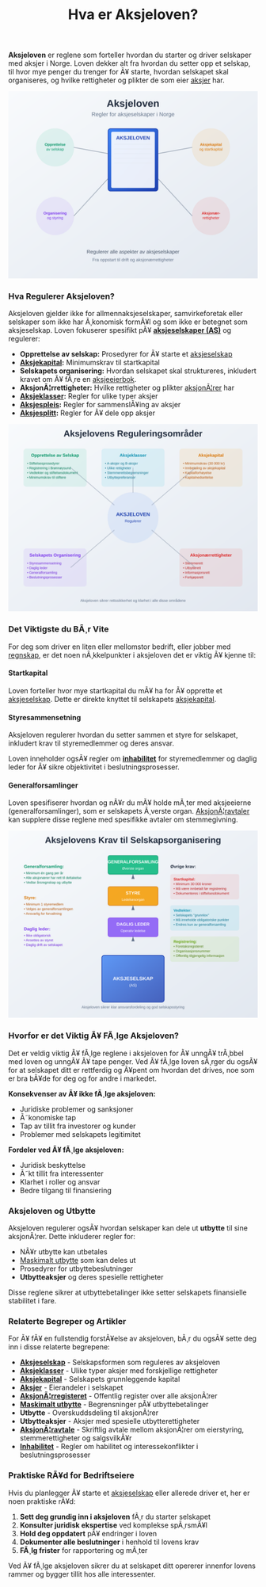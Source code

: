 ﻿---
title: "Hva er Aksjeloven?"
meta_title: "Hva er Aksjeloven?"
meta_description: '**Aksjeloven** er reglene som forteller hvordan du starter og driver selskaper med aksjer i Norge. Loven dekker alt fra hvordan du setter opp et selskap, til hv...'
slug: hva-er-aksjeloven
type: blog
layout: pages/single
---

**Aksjeloven** er reglene som forteller hvordan du starter og driver selskaper med aksjer i Norge. Loven dekker alt fra hvordan du setter opp et selskap, til hvor mye penger du trenger for Ã¥ starte, hvordan selskapet skal organiseres, og hvilke rettigheter og plikter de som eier [aksjer](/blogs/regnskap/hva-er-en-aksje "Hva er en Aksje? En Enkel Forklaring") har.

![Illustrasjon som viser aksjelovens hovedomrÃ¥der](hva-er-aksjeloven-image.svg)

### Hva Regulerer Aksjeloven?

Aksjeloven gjelder ikke for allmennaksjeselskaper, samvirkeforetak eller selskaper som ikke har Ã¸konomisk formÃ¥l og som ikke er betegnet som aksjeselskap. Loven fokuserer spesifikt pÃ¥ **[aksjeselskaper (AS)](/blogs/regnskap/hva-er-et-aksjeselskap "Hva er et Aksjeselskap? Komplett Guide til Selskapsformen")** og regulerer:

- **Opprettelse av selskap:** Prosedyrer for Ã¥ starte et [aksjeselskap](/blogs/regnskap/hva-er-et-aksjeselskap "Hva er et Aksjeselskap? Komplett Guide til Selskapsformen")
- **[Aksjekapital](/blogs/regnskap/hva-er-aksjekapital "Hva er Aksjekapital? Krav og Forklaring"):** Minimumskrav til startkapital
- **Selskapets organisering:** Hvordan selskapet skal struktureres, inkludert kravet om Ã¥ fÃ¸re en [aksjeeierbok](/blogs/regnskap/hva-er-en-aksjeeierbok "Hva er en Aksjeeierbok? En Komplett Guide").
- **AksjonÃ¦rrettigheter:** Hvilke rettigheter og plikter [aksjonÃ¦rer](/blogs/regnskap/hva-er-en-aksjonaer "Hva er en AksjonÃ¦r? En Komplett Guide") har
- **[Aksjeklasser](/blogs/regnskap/hva-er-aksjeklasser "Hva er Aksjeklasser? A-aksjer og B-aksjer Forklart"):** Regler for ulike typer aksjer
- **[Aksjespleis](/blogs/regnskap/hva-er-aksjespleis "Hva er Aksjespleis? En Detaljert Guide"):** Regler for sammenslÃ¥ing av aksjer
- **[Aksjesplitt](/blogs/regnskap/hva-er-aksjesplitt "Hva er en Aksjesplitt? En Komplett Guide"):** Regler for Ã¥ dele opp aksjer

![Oversikt over aksjelovens reguleringsomrÃ¥der](aksjeloven-omrader.svg)

### Det Viktigste du BÃ¸r Vite

For deg som driver en liten eller mellomstor bedrift, eller jobber med [regnskap](/blogs/regnskap/hva-er-regnskap "Hva er Regnskap? En komplett guide"), er det noen nÃ¸kkelpunkter i aksjeloven det er viktig Ã¥ kjenne til:

#### Startkapital
Loven forteller hvor mye startkapital du mÃ¥ ha for Ã¥ opprette et [aksjeselskap](/blogs/regnskap/hva-er-et-aksjeselskap "Hva er et Aksjeselskap? Komplett Guide til Selskapsformen"). Dette er direkte knyttet til selskapets [aksjekapital](/blogs/regnskap/hva-er-aksjekapital "Hva er Aksjekapital? Krav og Forklaring").

#### Styresammensetning
Aksjeloven regulerer hvordan du setter sammen et styre for selskapet, inkludert krav til styremedlemmer og deres ansvar.

Loven inneholder ogsÃ¥ regler om **[inhabilitet](/blogs/regnskap/inhabilitet "Hva er Inhabilitet i Regnskap?")** for styremedlemmer og daglig leder for Ã¥ sikre objektivitet i beslutningsprosesser.

#### Generalforsamlinger
Loven spesifiserer hvordan og nÃ¥r du mÃ¥ holde mÃ¸ter med aksjeeierne (generalforsamlinger), som er selskapets Ã¸verste organ. [AksjonÃ¦ravtaler](/blogs/regnskap/aksjonaeravtale "Hva er en AksjonÃ¦ravtale? En Omfattende Guide til AksjonÃ¦ravtaler i Norge") kan supplere disse reglene med spesifikke avtaler om stemmegivning.

![Illustrasjon av aksjelovens krav til selskapsorganisering](aksjeloven-krav.svg)

### Hvorfor er det Viktig Ã¥ FÃ¸lge Aksjeloven?

Det er veldig viktig Ã¥ fÃ¸lge reglene i aksjeloven for Ã¥ unngÃ¥ trÃ¸bbel med loven og unngÃ¥ Ã¥ tape penger. Ved Ã¥ fÃ¸lge loven sÃ¸rger du ogsÃ¥ for at selskapet ditt er rettferdig og Ã¥pent om hvordan det drives, noe som er bra bÃ¥de for deg og for andre i markedet.

**Konsekvenser av Ã¥ ikke fÃ¸lge aksjeloven:**
- Juridiske problemer og sanksjoner
- Ã˜konomiske tap
- Tap av tillit fra investorer og kunder
- Problemer med selskapets legitimitet

**Fordeler ved Ã¥ fÃ¸lge aksjeloven:**
- Juridisk beskyttelse
- Ã˜kt tillit fra interessenter
- Klarhet i roller og ansvar
- Bedre tilgang til finansiering

### Aksjeloven og Utbytte

Aksjeloven regulerer ogsÃ¥ hvordan selskaper kan dele ut **utbytte** til sine aksjonÃ¦rer. Dette inkluderer regler for:

- NÃ¥r utbytte kan utbetales
- [Maskimalt utbytte](/blogs/regnskap/maskimalt-utbytte "Maskimalt Utbytte - Komplett Guide til Utbytteregler og Beregning") som kan deles ut
- Prosedyrer for utbyttebeslutninger
- **Utbytteaksjer** og deres spesielle rettigheter

Disse reglene sikrer at utbyttebetalinger ikke setter selskapets finansielle stabilitet i fare.

### Relaterte Begreper og Artikler

For Ã¥ fÃ¥ en fullstendig forstÃ¥else av aksjeloven, bÃ¸r du ogsÃ¥ sette deg inn i disse relaterte begrepene:

- **[Aksjeselskap](/blogs/regnskap/hva-er-et-aksjeselskap "Hva er et Aksjeselskap? Komplett Guide til Selskapsformen")** - Selskapsformen som reguleres av aksjeloven
- **[Aksjeklasser](/blogs/regnskap/hva-er-aksjeklasser "Hva er Aksjeklasser? A-aksjer og B-aksjer Forklart")** - Ulike typer aksjer med forskjellige rettigheter
- **[Aksjekapital](/blogs/regnskap/hva-er-aksjekapital "Hva er Aksjekapital? Krav og Forklaring")** - Selskapets grunnleggende kapital
- **[Aksjer](/blogs/regnskap/hva-er-en-aksje "Hva er en Aksje? En Enkel Forklaring")** - Eierandeler i selskapet
- **[AksjonÃ¦rregisteret](/blogs/regnskap/hva-er-aksjonaerregisteret "Hva er AksjonÃ¦rregisteret? Komplett Guide til Norges AksjonÃ¦rregister")** - Offentlig register over alle aksjonÃ¦rer
- **[Maskimalt utbytte](/blogs/regnskap/maskimalt-utbytte "Maskimalt Utbytte - Komplett Guide til Utbytteregler og Beregning")** - Begrensninger pÃ¥ utbyttebetalinger
- **Utbytte** - Overskuddsdeling til aksjonÃ¦rer
- **Utbytteaksjer** - Aksjer med spesielle utbytterettigheter
 - **[AksjonÃ¦ravtale](/blogs/regnskap/aksjonaeravtale "Hva er en AksjonÃ¦ravtale? En Omfattende Guide til AksjonÃ¦ravtaler")** - Skriftlig avtale mellom aksjonÃ¦rer om eierstyring, stemmerettigheter og salgsvilkÃ¥r
 - **[Inhabilitet](/blogs/regnskap/inhabilitet "Hva er Inhabilitet i Regnskap?")** - Regler om habilitet og interessekonflikter i beslutningsprosesser

### Praktiske RÃ¥d for Bedriftseiere

Hvis du planlegger Ã¥ starte et [aksjeselskap](/blogs/regnskap/hva-er-et-aksjeselskap "Hva er et Aksjeselskap? Komplett Guide til Selskapsformen") eller allerede driver et, her er noen praktiske rÃ¥d:

1. **Sett deg grundig inn i aksjeloven** fÃ¸r du starter selskapet
2. **Konsulter juridisk ekspertise** ved komplekse spÃ¸rsmÃ¥l
3. **Hold deg oppdatert** pÃ¥ endringer i loven
4. **Dokumenter alle beslutninger** i henhold til lovens krav
5. **FÃ¸lg frister** for rapportering og mÃ¸ter

Ved Ã¥ fÃ¸lge aksjeloven sikrer du at selskapet ditt opererer innenfor lovens rammer og bygger tillit hos alle interessenter.



